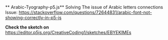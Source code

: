 ** Arabic-Tyography-p5.js**
Solving The issue of Arabic letters connections
Issue:
https://stackoverflow.com/questions/72644831/arabic-font-not-showing-correctly-in-p5-js





**Check the sketch on**
https://editor.p5js.org/CreativeCoding1/sketches/EBYEKlMEs

